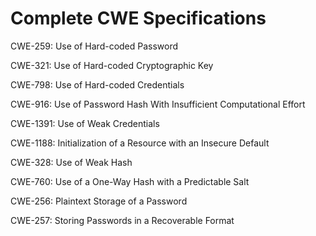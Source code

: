

# Complete CWE Specifications

CWE-259: Use of Hard-coded Password

CWE-321: Use of Hard-coded Cryptographic Key

CWE-798: Use of Hard-coded Credentials

CWE-916: Use of Password Hash With Insufficient Computational Effort

CWE-1391: Use of Weak Credentials

CWE-1188: Initialization of a Resource with an Insecure Default

CWE-328: Use of Weak Hash

CWE-760: Use of a One-Way Hash with a Predictable Salt

CWE-256: Plaintext Storage of a Password

CWE-257: Storing Passwords in a Recoverable Format